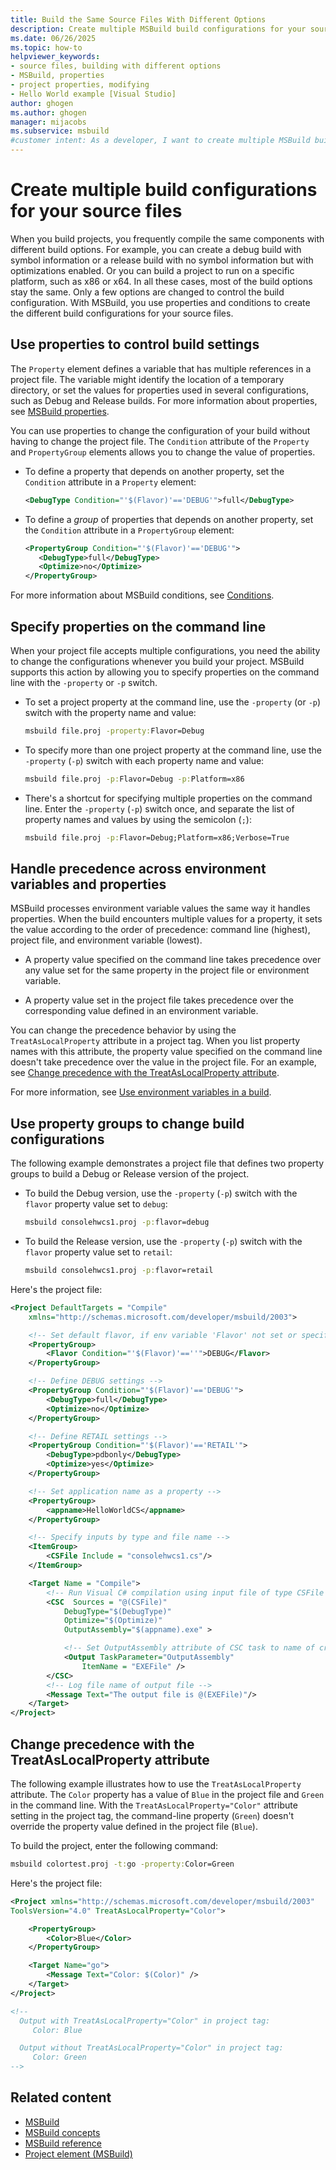```yaml
---
title: Build the Same Source Files With Different Options
description: Create multiple MSBuild build configurations for your source files so you can run builds with different options, and review example configurations.
ms.date: 06/26/2025
ms.topic: how-to
helpviewer_keywords:
- source files, building with different options
- MSBuild, properties
- project properties, modifying
- Hello World example [Visual Studio]
author: ghogen
ms.author: ghogen
manager: mijacobs
ms.subservice: msbuild
#customer intent: As a developer, I want to create multiple MSBuild build configurations for my source files, so I can build the same files by using different options.
---
```


# Create multiple build configurations for your source files

When you build projects, you frequently compile the same components with different build options. For example, you can create a debug build with symbol information or a release build with no symbol information but with optimizations enabled. Or you can build a project to run on a specific platform, such as x86 or x64. In all these cases, most of the build options stay the same. Only a few options are changed to control the build configuration. With MSBuild, you use properties and conditions to create the different build configurations for your source files.

## Use properties to control build settings

The `Property` element defines a variable that has multiple references in a project file. The variable might identify the location of a temporary directory, or set the values for properties used in several configurations, such as Debug and Release builds. For more information about properties, see [MSBuild properties](msbuild-properties.md).

You can use properties to change the configuration of your build without having to change the project file. The `Condition` attribute of the `Property` and `PropertyGroup` elements allows you to change the value of properties.

- To define a property that depends on another property, set the `Condition` attribute in a `Property` element:

   ```xml
   <DebugType Condition="'$(Flavor)'=='DEBUG'">full</DebugType>
   ```

- To define a _group_ of properties that depends on another property, set the `Condition` attribute in a `PropertyGroup` element:

   ```xml
   <PropertyGroup Condition="'$(Flavor)'=='DEBUG'">
      <DebugType>full</DebugType>
      <Optimize>no</Optimize>
   </PropertyGroup>
   ```

For more information about MSBuild conditions, see [Conditions](msbuild-conditions.md).

## Specify properties on the command line

When your project file accepts multiple configurations, you need the ability to change the configurations whenever you build your project. MSBuild supports this action by allowing you to specify properties on the command line with the `-property` or `-p` switch.

- To set a project property at the command line, use the `-property` (or `-p`) switch with the property name and value:

   ```cmd
   msbuild file.proj -property:Flavor=Debug
   ```

- To specify more than one project property at the command line, use the `-property` (`-p`) switch with each property name and value:

   ```cmd
   msbuild file.proj -p:Flavor=Debug -p:Platform=x86
   ```

- There's a shortcut for specifying multiple properties on the command line. Enter the `-property` (`-p`) switch once, and separate the list of property names and values by using the semicolon (`;`):

   ```cmd
   msbuild file.proj -p:Flavor=Debug;Platform=x86;Verbose=True
   ```

## Handle precedence across environment variables and properties

MSBuild processes environment variable values the same way it handles properties. When the build encounters multiple values for a property, it sets the value according to the order of precedence: command line (highest), project file, and environment variable (lowest). 

- A property value specified on the command line takes precedence over any value set for the same property in the project file or environment variable.

- A property value set in the project file takes precedence over the corresponding value defined in an environment variable.

You can change the precedence behavior by using the `TreatAsLocalProperty` attribute in a project tag. When you list property names with this attribute, the property value specified on the command line doesn't take precedence over the value in the project file. For an example, see [Change precedence with the TreatAsLocalProperty attribute](#change-precedence-with-the-treataslocalproperty-attribute).

For more information, see [Use environment variables in a build](how-to-use-environment-variables-in-a-build.md).

## Use property groups to change build configurations

The following example demonstrates a project file that defines two property groups to build a Debug or Release version of the project.

- To build the Debug version, use the `-property` (`-p`) switch with the `flavor` property value set to `debug`:

   ```cmd
   msbuild consolehwcs1.proj -p:flavor=debug
   ```

- To build the Release version, use the `-property` (`-p`) switch with the `flavor` property value set to `retail`:

   ```cmd
   msbuild consolehwcs1.proj -p:flavor=retail
  ```

Here's the project file:

```xml
<Project DefaultTargets = "Compile"
    xmlns="http://schemas.microsoft.com/developer/msbuild/2003">

    <!-- Set default flavor, if env variable 'Flavor' not set or specified on command line -->
    <PropertyGroup>
        <Flavor Condition="'$(Flavor)'==''">DEBUG</Flavor>
    </PropertyGroup>

    <!-- Define DEBUG settings -->
    <PropertyGroup Condition="'$(Flavor)'=='DEBUG'">
        <DebugType>full</DebugType>
        <Optimize>no</Optimize>
    </PropertyGroup>

    <!-- Define RETAIL settings -->
    <PropertyGroup Condition="'$(Flavor)'=='RETAIL'">
        <DebugType>pdbonly</DebugType>
        <Optimize>yes</Optimize>
    </PropertyGroup>

    <!-- Set application name as a property -->
    <PropertyGroup>
        <appname>HelloWorldCS</appname>
    </PropertyGroup>

    <!-- Specify inputs by type and file name -->
    <ItemGroup>
        <CSFile Include = "consolehwcs1.cs"/>
    </ItemGroup>

    <Target Name = "Compile">
        <!-- Run Visual C# compilation using input file of type CSFile -->
        <CSC  Sources = "@(CSFile)"
            DebugType="$(DebugType)"
            Optimize="$(Optimize)"
            OutputAssembly="$(appname).exe" >

            <!-- Set OutputAssembly attribute of CSC task to name of created executable file -->
            <Output TaskParameter="OutputAssembly"
                ItemName = "EXEFile" />
        </CSC>
        <!-- Log file name of output file -->
        <Message Text="The output file is @(EXEFile)"/>
    </Target>
</Project>
```

## Change precedence with the TreatAsLocalProperty attribute 

The following example illustrates how to use the `TreatAsLocalProperty` attribute. The `Color` property has a value of `Blue` in the project file and `Green` in the command line. With the `TreatAsLocalProperty="Color"` attribute setting in the project tag, the command-line property (`Green`) doesn't override the property value defined in the project file (`Blue`).

To build the project, enter the following command:

```cmd
msbuild colortest.proj -t:go -property:Color=Green
```

Here's the project file:

```xml
<Project xmlns="http://schemas.microsoft.com/developer/msbuild/2003"
ToolsVersion="4.0" TreatAsLocalProperty="Color">

    <PropertyGroup>
        <Color>Blue</Color>
    </PropertyGroup>

    <Target Name="go">
        <Message Text="Color: $(Color)" />
    </Target>
</Project>

<!--
  Output with TreatAsLocalProperty="Color" in project tag:
     Color: Blue

  Output without TreatAsLocalProperty="Color" in project tag:
     Color: Green
-->
```

## Related content

- [MSBuild](msbuild.md)
- [MSBuild concepts](msbuild-concepts.md)
- [MSBuild reference](msbuild-reference.md)
- [Project element (MSBuild)](project-element-msbuild.md)
